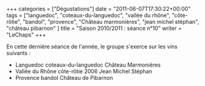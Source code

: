 +++
categories = ["Dégustations"]
date = "2011-06-07T17:30:22+00:00"
tags = ["languedoc", "coteaux-du-languedoc", "vallée du rhône", "côte-rôtie", "bandol", "provence", "Château marmonières", "jean michel stéphan", "château pibarnon" ]
title = "Saison 2010/2011 : séance n°10"
writer = "LeChaps"
+++

En cette dernière séance de l'année, le groupe s'exerce sur les vins suivants :

* Languedoc coteaux-du-languedoc Château Marmonières
* Vallée du Rhône côte-rôtie 2006 Jean Michel Stéphan
* Provence bandol Château de Pibarnon
